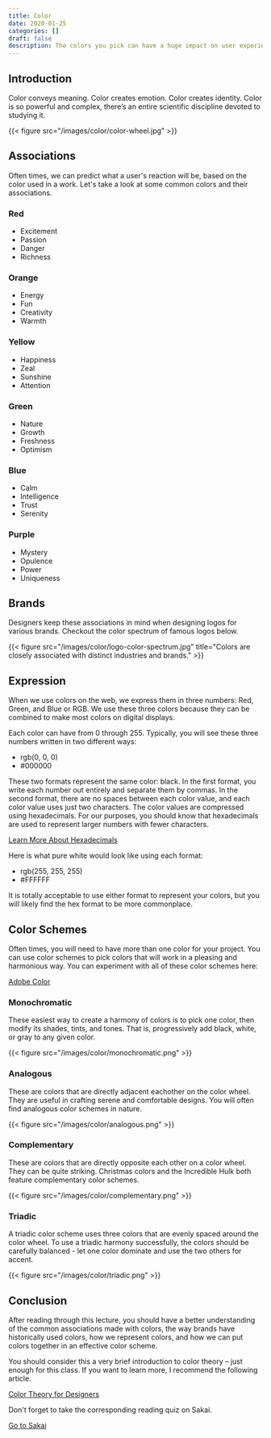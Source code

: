 ```yaml
---
title: Color
date: 2020-01-25
categories: []
draft: false
description: The colors you pick can have a huge impact on user experience and sentiment.
---
```


## Introduction

Color conveys meaning. Color creates emotion. Color creates identity. Color is so powerful and complex, there’s an entire scientific discipline devoted to studying it.

{{< figure src="/images/color/color-wheel.jpg" >}}

## Associations

Often times, we can predict what a user's reaction will be, based on the color used in a work. Let's take a look at some common colors and their associations.

### Red

- Excitement
- Passion
- Danger
- Richness

### Orange

- Energy
- Fun
- Creativity
- Warmth

### Yellow

- Happiness
- Zeal
- Sunshine
- Attention

### Green

- Nature
- Growth
- Freshness
- Optimism

### Blue

- Calm
- Intelligence
- Trust
- Serenity

### Purple

- Mystery
- Opulence
- Power
- Uniqueness

## Brands

Designers keep these associations in mind when designing logos for various brands. Checkout the color spectrum of famous logos below.

{{< figure src="/images/color/logo-color-spectrum.jpg" title="Colors are closely associated with distinct industries and brands." >}}

## Expression

When we use colors on the web, we express them in three numbers: Red, Green, and Blue or RGB. We use these three colors because they can be combined to make most colors on digital displays.

Each color can have from 0 through 255. Typically, you will see these three numbers written in two different ways:

- rgb(0, 0, 0)
- #000000

These two formats represent the same color: black. In the first format, you write each number out entirely and separate them by commas. In the second format, there are no spaces between each color value, and each color value uses just two characters. The color values are compressed using hexadecimals. For our purposes, you should know that hexadecimals are used to represent larger numbers with fewer characters.

[Learn More About Hexadecimals](https://simple.wikipedia.org/wiki/Hexadecimal)

Here is what pure white would look like using each format:

- rgb(255, 255, 255)
- #FFFFFF

It is totally acceptable to use either format to represent your colors, but you will likely find the hex format to be more commonplace.

## Color Schemes

Often times, you will need to have more than one color for your project. You can use color schemes to pick colors that will work in a pleasing and harmonious way. You can experiment with all of these color schemes here:

[Adobe Color](https://color.adobe.com/create)

### Monochromatic

These easiest way to create a harmony of colors is to pick one color, then modify its shades, tints, and tones. That is, progressively add black, white, or gray to any given color.

{{< figure src="/images/color/monochromatic.png" >}}

### Analogous

These are colors that are directly adjacent eachother on the color wheel. They are useful in crafting serene and comfortable designs. You will often find analogous color schemes in nature.

{{< figure src="/images/color/analogous.png" >}}

### Complementary

These are colors that are directly opposite each other on a color wheel. They can be quite striking. Christmas colors and the Incredible Hulk both feature complementary color schemes.

{{< figure src="/images/color/complementary.png" >}}

### Triadic

A triadic color scheme uses three colors that are evenly spaced around the color wheel. To use a triadic harmony successfully, the colors should be carefully balanced - let one color dominate and use the two others for accent.

{{< figure src="/images/color/triadic.png" >}}

## Conclusion

After reading through this lecture, you should have a better understanding of the common associations made with colors, the way brands have historically used colors, how we represent colors, and how we can put colors together in an effective color scheme.

You should consider this a very brief introduction to color theory – just enough for this class. If you want to learn more, I recommend the following article.

[Color Theory for Designers](https://www.smashingmagazine.com/2010/01/color-theory-for-designers-part-1-the-meaning-of-color/)

Don't forget to take the corresponding reading quiz on Sakai.

[Go to Sakai](https://sakai.unc.edu)
